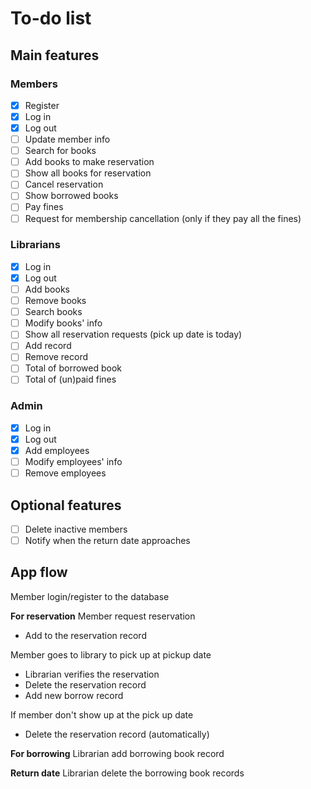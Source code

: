 # To-do list

## Main features

### Members

- [x] Register
- [x] Log in
- [x] Log out
- [ ] Update member info
- [ ] Search for books
- [ ] Add books to make reservation
- [ ] Show all books for reservation
- [ ] Cancel reservation
- [ ] Show borrowed books
- [ ] Pay fines
- [ ] Request for membership cancellation (only if they pay all the fines)

### Librarians

- [x] Log in
- [x] Log out
- [ ] Add books
- [ ] Remove books
- [ ] Search books
- [ ] Modify books' info
- [ ] Show all reservation requests (pick up date is today)
- [ ] Add record
- [ ] Remove record
- [ ] Total of borrowed book
- [ ] Total of (un)paid fines

### Admin

- [x] Log in
- [x] Log out
- [x] Add employees
- [ ] Modify employees' info
- [ ] Remove employees

## Optional features

- [ ] Delete inactive members
- [ ] Notify when the return date approaches

## App flow

Member login/register to the database

**For reservation**
Member request reservation

- Add to the reservation record

Member goes to library to pick up at pickup date

- Librarian verifies the reservation
- Delete the reservation record
- Add new borrow record

If member don't show up at the pick up date

- Delete the reservation record (automatically)

**For borrowing**
Librarian add borrowing book record

**Return date**
Librarian delete the borrowing book records
